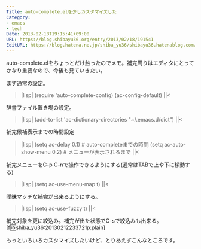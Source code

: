 ```yaml
---
Title: auto-complete.elを少しカスタマイズした
Category:
- emacs
- tech
Date: 2013-02-18T19:15:41+09:00
URL: https://blog.shibayu36.org/entry/2013/02/18/191541
EditURL: https://blog.hatena.ne.jp/shiba_yu36/shibayu36.hatenablog.com/atom/entry/6435922169448454253
---
```


auto-complete.elをちょっとだけ触ったのでメモ。補完周りはエディタにとってかなり重要なので、今後も見ていきたい。

まず通常の設定。
>|lisp|
(require 'auto-complete-config)
(ac-config-default)
||<

辞書ファイル置き場の設定。
>|lisp|
(add-to-list 'ac-dictionary-directories "~/.emacs.d/dict")
||<

補完候補表示までの時間設定
>|lisp|
(setq ac-delay 0.1) # auto-completeまでの時間
(setq ac-auto-show-menu 0.2) # メニューが表示されるまで
||<

補完メニューをC-p C-nで操作できるようにする(通常はTABで上や下に移動する)
>|lisp|
(setq ac-use-menu-map t)
||<

曖昧マッチな補完が出来るようにする。
>|lisp|
(setq ac-use-fuzzy t)
||<

補完対象を更に絞込み。補完が出た状態でC-sで絞込みも出来る。
[f:id:shiba_yu36:20130212233721p:plain]

もっといろいろカスタマイズしたいけど、とりあえずこんなところです。
